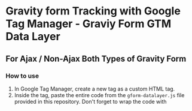 # Gravity form Tracking with Google Tag Manager - Graviy Form GTM Data Layer
## For Ajax / Non-Ajax Both Types of Gravity Form 

### How to use 
1. In Google Tag Manager, create a new tag as a custom HTML tag.
2. Inside the tag, paste the entire code from the `gform-datalayer.js` file provided in this repository. Don't forget to wrap the code with <script> tag.
3. Set the trigger to fire on all page views.

Once you've configured this setup, you'll begin receiving Google Tag Manager dataLayer events as `gravity_form_submit`. You will get form ID as ***formId*** and all other form inputs.

